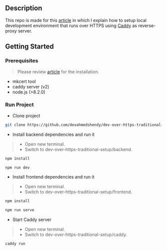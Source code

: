 ## Description
This repo is made for this [article](#) in which I explain how to setup local development environment that runs over HTTPS using [Caddy](https://caddyserver.com/docs/) as reverse-proxy server.

## Getting Started
### Prerequisites
> Please review [article](#) for the installation.
  * mkcert tool
  * caddy server (v2)
  * node.js (>8.2.0)

### Run Project
* Clone project
```bash
git clone https://github.com/devahmedshendy/dev-over-https-traditional-setup.git
```

* Install backend dependencies and run it
> - Open new terminal.  
> - Switch to dev-over-https-traditional-setup/backend.
```bash
npm install

npm run dev
```

* Install frontend dependencies and run it  
> - Open new terminal.  
> - Switch to dev-over-https-traditional-setup/frontend.
```bash
npm install

npm run serve
```

* Start Caddy server
> - Open new terminal.  
> - Switch to dev-over-https-traditional-setup/caddy.
```bash
caddy run
```
